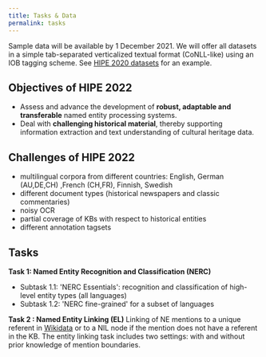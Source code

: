 ```yaml
---
title: Tasks & Data
permalink: tasks
---
```

Sample data will be available by 1 December 2021. We will offer all datasets in a simple tab-separated verticalized textual format (CoNLL-like) using an IOB tagging scheme. 
See [HIPE 2020 datasets](https://github.com/impresso/CLEF-HIPE-2020/tree/master/data) for an example. 


## Objectives of HIPE 2022
  - Assess and advance the development of **robust, adaptable and transferable** named entity processing systems.  
 - Deal with **challenging historical material**, thereby supporting information extraction and text understanding of cultural heritage data.

## Challenges of HIPE 2022
  - multilingual corpora from different countries: English, German (AU,DE,CH) ,French (CH,FR), Finnish, Swedish
  - different document types (historical newspapers and classic commentaries)
  - noisy OCR
  - partial coverage of KBs with respect to historical entities
  - different annotation tagsets 

## Tasks
**Task 1: Named Entity Recognition and Classification (NERC)**
  - Subtask 1.1: 'NERC Essentials': recognition and classification of high-level entity types (all languages) 
  - Subtask 1.2: 'NERC fine-grained' for a subset of languages 

**Task 2 : Named Entity Linking (EL)**
Linking of NE mentions to a unique referent in [Wikidata](https://www.wikidata.org/wiki/Wikidata:Main_Page) or to a NIL node    if the mention does not have a referent in the KB. The entity linking task includes two settings: with and without prior knowledge of mention boundaries.

<!-- 

- *Subtask 1.1 - NERC Coarse-grained*: this task includes the recognition and classification of entity mentions according to coarse-grained types (Person, Location, Organisation and Product).
- *Subtask 1.2 - NERC Fine-grained*: this task includes the recognition and classification of entity mentions according to fine-grained types (cf. column 2 in Table 2), plus the detection and classification of nested entities of depth 1, as well as entity mention components.

**Task 2 : Named Entity Linking (EL)**

This task includes the linking of named entity mentions to a unique referent in a knowledge base (KB) or to a NIL node if the mention does not have a referent in the KB. The chosen KB is [Wikidata](https://wikidata.org). 


The entity linking task includes two settings: with and without prior knowledge of mention boundaries. Concretely speaking, the [evaluation period](dates.html) will consist of two consecutive rounds, where a first NEL task without prior information on mentions will be evaluated during round 1 (i.e. task bundles 1 and 2), and a second one with information on mention boundaries (but no type) during the second round (bundle 5).



### Detailed description

For a detailed description of the tasks and instructions relative to participation, download the **[HIPE - Shared Task Participation Guidelines](https://zenodo.org/record/3604238).**



### Task bundles

![](images/pages/bundles.png)
-->
